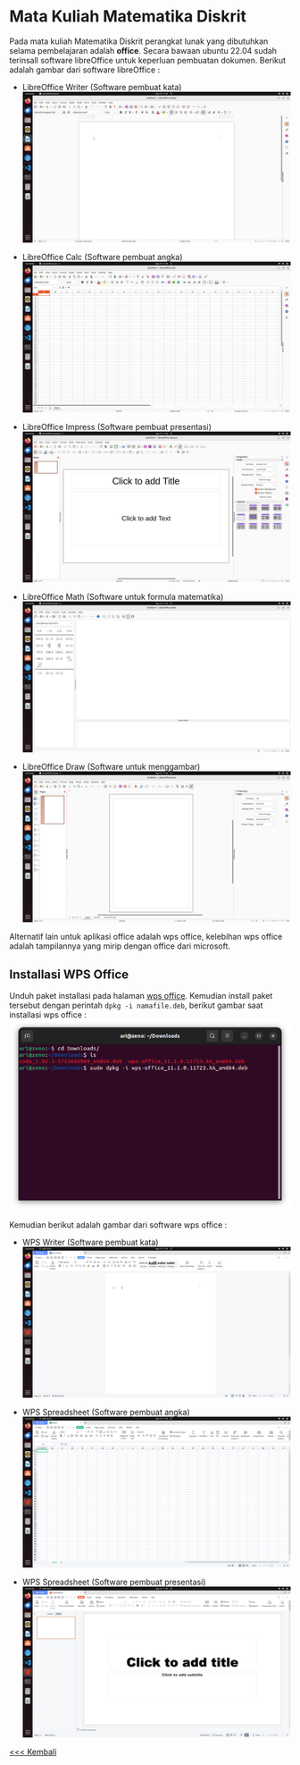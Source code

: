 # Mata Kuliah Matematika Diskrit
Pada mata kuliah Matematika Diskrit perangkat lunak yang dibutuhkan selama pembelajaran adalah **office**. Secara bawaan ubuntu 22.04 sudah terinsall software libreOffice untuk keperluan pembuatan dokumen. Berikut adalah gambar dari software libreOffice :
- LibreOffice Writer (Software pembuat kata)
![Writer](img/img_1.png)

- LibreOffice Calc (Software pembuat angka)
![calc](img/img_2.png)

- LibreOffice Impress (Software pembuat presentasi)
![Impress](img/img_3.png)
 
 - LibreOffice Math (Software untuk formula matematika)
![Math](img/img_4.png)

 - LibreOffice Draw (Software untuk menggambar)
![Draw](img/img_5.png)
 
Alternatif lain untuk aplikasi office adalah wps office, kelebihan wps office adalah tampilannya yang mirip dengan office dari microsoft.

 ## Installasi WPS Office
 Unduh paket installasi pada halaman [wps office](www.wps.com). Kemudian install paket tersebut dengan perintah `dpkg -i namafile.deb`, berikut gambar saat installasi  wps office :  
 ![idle python](img/img_6.png)
 
 Kemudian berikut adalah gambar dari software wps office :
 - WPS Writer (Software pembuat kata)
 ![Draw](img/img_7.png)

  - WPS Spreadsheet (Software pembuat angka)
 ![Draw](img/img_8.png)

   - WPS Spreadsheet (Software pembuat presentasi)
 ![Draw](img/img_9.png)

 
[<<< Kembali](../../README.md)
